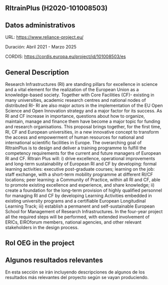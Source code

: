 ## RItrainPlus (H2020-101008503)

## Datos administrativos
URL: https://www.reliance-project.eu/

Duración: Abril 2021 - Marzo 2025

CORDIS: https://cordis.europa.eu/project/id/101008503/es

## General Description
Research Infrastructures (RI) are standing pillars for excellence in science and a vital element for the realization of the European Union as a knowledge-based society. Together with Core Facilities (CF)- existing in many universities, academic research centres and national nodes of distributed RI- RI are also major actors in the implementation of the EU Open Science and Open Innovation strategy and a major factor for its success. As RI and CF increase in importance, questions about how to organize, maintain, manage and finance them have become a major topic for funding and research organisations. This proposal brings together, for the first time, RI, CF and European universities, in a new innovative concept to transform the access and empowerment of human resources for national and international scientific facilities in Europe. The overarching goal of RItrainPlus is to design and deliver a training programme to fulfill the competency requirements for the current and future managers of European RI and CF. RItrain Plus will:
i) drive excellence, operational improvements and long-term sustainability of European RI and CF by developing: formal learning activities: executive post-graduate courses; learning on the job: staff exchange, with a short-term mobility programme at different RI/CF locations; peer learning: a Community of Practice, within all RI and CF, able to promote existing excellence and experience, and share knowledge;
ii) create a foundation for the long-term provision of highly qualified personnel for managing RI and CF by developing Learning Activities embedded in existing university programs and a certifiable European Longitudinal Learning Track;
iii) establish a permanent and self-sustainable European School for Management of Research Infrastructures. In the four-year project all the required steps will be performed, with extended involvement of ERICs, EIROforum members, national agencies, and other relevant stakeholders in the design process.

## Rol  OEG in the project



## Algunos resultados relevantes
En esta sección se irán incluyendo descripciones de algunos de los resultados más relevantes del proyecto según se vayan produciendo.

